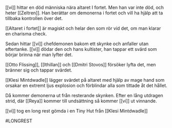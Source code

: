 [[vi]] hittar en död människa nära altaret I fortet. Men han var inte död, och heter [[Zeltren]]. Han berättar om demonerna i fortet och vill ha hjälp att ta tillbaka kontrollen över det.  

[[Altaret i fortet]] är magiskt och helar den som rör vid det, om man klarar en charisma check. 

Sedan hittar [[vi]] chefdemonen bakom ett skynke och anfaller utan eftertanke. [[vi]] dödar den och hans kultister, han tappar ett svärd som börjar brinna när man lyfter det. 

[[Otto Flissing]], [[Ithillan]] och [[Dmitri Stovos]] försöker lyfta det, men bränner sig och tappar svärdet. 

[[Klesi Mintdwadle]] lägger svärdet på altaret med hjälp av mage hand som orsakar en extremt ljus explosion och förblindar alla som tittade åt det hållet. 

Då kommer demonerna ut från resterande skynken. Efter en lång utdragen strid, där [[Reya]] kommer till undsättning så kommer [[vi]] ut vinnande. 

[[vi]] tog en long rest gömda i en Tiny Hut från [[Klesi Mintdwadle]]

#LONGREST